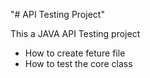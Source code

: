 "# API Testing Project" 

This a JAVA API Testing project 

- How to create feture file
- How to test the core class
